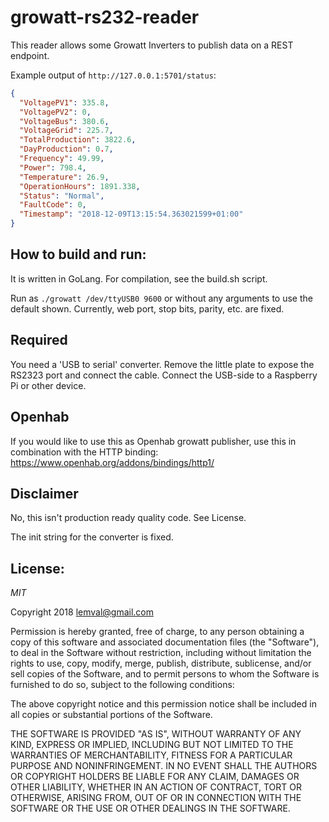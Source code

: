 # growatt-rs232-reader

This reader allows some Growatt Inverters to publish data on a REST endpoint.

Example output of ```http://127.0.0.1:5701/status```:
```json
{
  "VoltagePV1": 335.8,
  "VoltagePV2": 0,
  "VoltageBus": 380.6,
  "VoltageGrid": 225.7,
  "TotalProduction": 3822.6,
  "DayProduction": 0.7,
  "Frequency": 49.99,
  "Power": 798.4,
  "Temperature": 26.9,
  "OperationHours": 1891.338,
  "Status": "Normal",
  "FaultCode": 0,
  "Timestamp": "2018-12-09T13:15:54.363021599+01:00"
}
```

## How to build and run:

It is written in GoLang. For compilation, see the build.sh script.

Run as ```./growatt /dev/ttyUSB0 9600``` or without any arguments to use the default shown.
Currently, web port, stop bits, parity, etc. are fixed.

## Required

You need a 'USB to serial' converter. Remove the little plate to expose the RS2323 port and connect the cable. Connect the USB-side to a Raspberry Pi or other device.

## Openhab

If you would like to use this as Openhab growatt publisher, use this in combination with the HTTP binding: https://www.openhab.org/addons/bindings/http1/

## Disclaimer

No, this isn't production ready quality code. See License.

The init string for the converter is fixed. 

## License:

*MIT*

Copyright 2018 lemval@gmail.com

Permission is hereby granted, free of charge, to any person obtaining a copy of this software and associated documentation files (the "Software"), to deal in the Software without restriction, including without limitation the rights to use, copy, modify, merge, publish, distribute, sublicense, and/or sell copies of the Software, and to permit persons to whom the Software is furnished to do so, subject to the following conditions:

The above copyright notice and this permission notice shall be included in all copies or substantial portions of the Software.

THE SOFTWARE IS PROVIDED "AS IS", WITHOUT WARRANTY OF ANY KIND, EXPRESS OR IMPLIED, INCLUDING BUT NOT LIMITED TO THE WARRANTIES OF MERCHANTABILITY, FITNESS FOR A PARTICULAR PURPOSE AND NONINFRINGEMENT. IN NO EVENT SHALL THE AUTHORS OR COPYRIGHT HOLDERS BE LIABLE FOR ANY CLAIM, DAMAGES OR OTHER LIABILITY, WHETHER IN AN ACTION OF CONTRACT, TORT OR OTHERWISE, ARISING FROM, OUT OF OR IN CONNECTION WITH THE SOFTWARE OR THE USE OR OTHER DEALINGS IN THE SOFTWARE.
